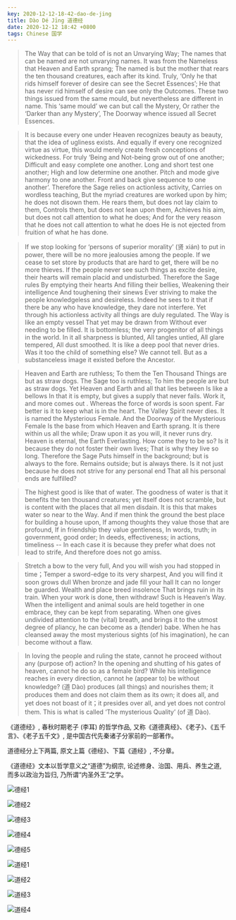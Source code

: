 ```yaml
---
key: 2020-12-12-18-42-dao-de-jing
title: Dào Dé Jīng 道德经
date: 2020-12-12 18:42 +0800
tags: Chinese 国学
---
```


> The Way that can be told of is not an Unvarying Way; The names that can be named are not unvarying names. It was from the Nameless that Heaven and Earth sprang; The named is but the mother that rears the ten thousand creatures, each after its kind. Truly, ‘Only he that rids himself forever of desire can see the Secret Essences’; He that has never rid himself of desire can see only the Outcomes. These two things issued from the same mould, but nevertheless are different in name. This ‘same mould’ we can but call the Mystery, Or rather the ‘Darker than any Mystery’, The Doorway whence issued all Secret Essences.

> It is because every one under Heaven recognizes beauty as beauty, that the idea of ugliness exists. And equally if every one recognized virtue as virtue, this would merely create fresh conceptions of wickedness. For truly ‘Being and Not-being grow out of one another; Difficult and easy complete one another. Long and short test one another; High and low determine one another. Pitch and mode give harmony to one another. Front and back give sequence to one another’. Therefore the Sage relies on actionless activity, Carries on wordless teaching, But the myriad creatures are worked upon by him; he does not disown them. He rears them, but does not lay claim to them, Controls them, but does not lean upon them, Achieves his aim, but does not call attention to what he does; And for the very reason that he does not call attention to what he does He is not ejected from fruition of what he has done.

> If we stop looking for ‘persons of superior morality’ (贤 xián) to put in power, there will be no more jealousies among the people. If we cease to set store by products that are hard to get, there will be no more thieves. If the people never see such things as excite desire, their hearts will remain placid and undisturbed. Therefore the Sage rules By emptying their hearts And filling their bellies, Weakening their intelligence And toughening their sinews Ever striving to make the people knowledgeless and desireless. Indeed he sees to it that if there be any who have knowledge, they dare not interfere. Yet through his actionless activity all things are duly regulated. The Way is like an empty vessel That yet may be drawn from Without ever needing to be filled. It is bottomless; the very progenitor of all things in the world. In it all sharpness is blunted, All tangles untied, All glare tempered, All dust smoothed. It is like a deep pool that never dries. Was it too the child of something else? We cannot tell. But as a substanceless image it existed before the Ancestor.

> Heaven and Earth are ruthless; To them the Ten Thousand Things are but as straw dogs. The Sage too is ruthless; To him the people are but as straw dogs. Yet Heaven and Earth and all that lies between Is like a bellows In that it is empty, but gives a supply that never fails. Work it, and more comes out . Whereas the force of words is soon spent. Far better is it to keep what is in the heart. The Valley Spirit never dies. It is named the Mysterious Female. And the Doorway of the Mysterious Female Is the base from which Heaven and Earth sprang. It is there within us all the while; Draw upon it as you will, it never runs dry. Heaven is eternal, the Earth Everlasting. How come they to be so? Is it because they do not foster their own lives; That is why they live so long. Therefore the Sage Puts himself in the background; but is always to the fore. Remains outside; but is always there. Is it not just because he does not strive for any personal end That all his personal ends are fulfilled?

> The highest good is like that of water. The goodness of water is that it benefits the ten thousand creatures; yet itself does not scramble, but is content with the places that all men disdain. It is this that makes water so near to the Way. And if men think the ground the best place for building a house upon, If among thoughts they value those that are profound, If in friendship they value gentleness, In words, truth; in government, good order; In deeds, effectiveness; in actions, timeliness -- In each case it is because they prefer what does not lead to strife, And therefore does not go amiss.

> Stretch a bow to the very full, And you will wish you had stopped in time；Temper a sword-edge to its very sharpest, And you will find it soon grows dull When bronze and jade fill your hall It can no longer be guarded. Wealth and place breed insolence That brings ruin in its train. When your work is done, then withdraw! Such is Heaven‘s Way. When the intelligent and animal souls are held together in one embrace, they can be kept from separating. When one gives undivided attention to the (vital) breath, and brings it to the utmost degree of pliancy, he can become as a (tender) babe. When he has cleansed away the most mysterious sights (of his imagination), he can become without a flaw. 

> In loving the people and ruling the state, cannot he proceed without any (purpose of) action? In the opening and shutting of his gates of heaven, cannot he do so as a female bird? While his intelligence reaches in every direction, cannot he (appear to) be without knowledge? (道 Dào) produces (all things) and nourishes them; it produces them and does not claim them as its own; it does all, and yet does not boast of it；it presides over all, and yet does not control them. This is what is called ‘The mysterious Quality’ (of 道 Dào).

《道德经》, 春秋时期老子 (李耳) 的哲学作品, 
又称《道德真经》、《老子》、《五千言》、《老子五千文》, 
是中国古代先秦诸子分家前的一部著作。

道德经分上下两篇, 原文上篇《德经》、下篇《道经》, 不分章。

《道德经》文本以哲学意义之“道德”为纲宗, 
论述修身、治国、用兵、养生之道, 而多以政治为旨归, 乃所谓“内圣外王”之学。

![德经1](https://tenetai.com/iclass/d01.png)

![德经2](https://tenetai.com/iclass/d02.png)

![德经3](https://tenetai.com/iclass/d03.png)

![德经4](https://tenetai.com/iclass/d04.png)

![德经5](https://tenetai.com/iclass/d05.png)

![道经1](https://tenetai.com/iclass/d11.png)

![道经2](https://tenetai.com/iclass/d12.png)

![道经3](https://tenetai.com/iclass/d13.png)

![道经4](https://tenetai.com/iclass/d14.png)

<!--more-->
